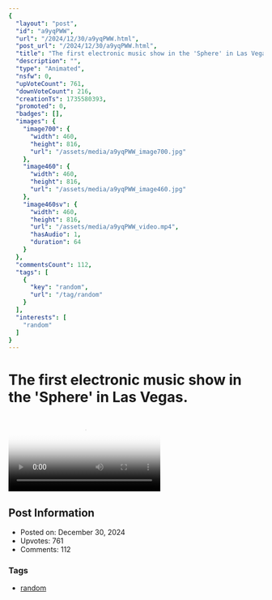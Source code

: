 ```yaml
---
{
  "layout": "post",
  "id": "a9yqPWW",
  "url": "/2024/12/30/a9yqPWW.html",
  "post_url": "/2024/12/30/a9yqPWW.html",
  "title": "The first electronic music show in the 'Sphere' in Las Vegas.",
  "description": "",
  "type": "Animated",
  "nsfw": 0,
  "upVoteCount": 761,
  "downVoteCount": 216,
  "creationTs": 1735580393,
  "promoted": 0,
  "badges": [],
  "images": {
    "image700": {
      "width": 460,
      "height": 816,
      "url": "/assets/media/a9yqPWW_image700.jpg"
    },
    "image460": {
      "width": 460,
      "height": 816,
      "url": "/assets/media/a9yqPWW_image460.jpg"
    },
    "image460sv": {
      "width": 460,
      "height": 816,
      "url": "/assets/media/a9yqPWW_video.mp4",
      "hasAudio": 1,
      "duration": 64
    }
  },
  "commentsCount": 112,
  "tags": [
    {
      "key": "random",
      "url": "/tag/random"
    }
  ],
  "interests": [
    "random"
  ]
}
---
```


# The first electronic music show in the 'Sphere' in Las Vegas.

<video controls playsinline loop poster="/assets/media/a9yqPWW_image460.jpg">
  <source src="/assets/media/a9yqPWW_video.mp4" type="video/mp4">
  Your browser does not support the video tag.
</video>

## Post Information

- Posted on: December 30, 2024
- Upvotes: 761
- Comments: 112

### Tags

- [random](/tag/random)
